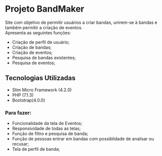 # Projeto BandMaker

Site com objetivo de permitir usuários a criar bandas, unirem-se à bandas e também permitir a criação de eventos.  
Apresenta as seguintes funções:

- Criação de perfil de usuário;
- Criação de bandas;
- Criação de eventos;
- Pesquisa de bandas existentes;
- Pesquisa de eventos;  


## Tecnologias Utilizadas  

- Slim Micro Framework (4.2.0)
- PHP (7.1.3)
- Bootstrap(4.0.0)

### Para fazer:

- Funcionalidade da tela de Eventos;
- Responsividade de todas as telas;
- Função de filtro e pesquisa de banda;
- Função de pessoas entrar em bandas
com possiblidade de analisar ou recusar;
- Tela de perfil de banda;
